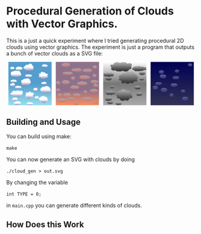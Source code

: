 # Procedural Generation of Clouds with Vector Graphics.

This is a just a quick experiment where I tried generating procedural
2D clouds using vector graphics. The experiment is just a program that
outputs a bunch of vector clouds as a SVG file:

![](img/montage.png)

## Building and Usage

You can build using make:

```
make
```

You can now generate an SVG with clouds by doing

```
./cloud_gen > out.svg
```

By changing the variable

```
int TYPE = 0;
```

in `main.cpp` you can generate different kinds of clouds.

## How Does this Work
